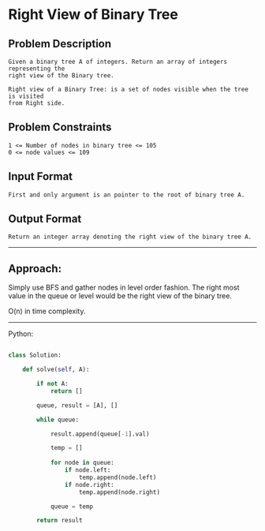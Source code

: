 # Right View of Binary Tree

## Problem Description

    Given a binary tree A of integers. Return an array of integers representing the
    right view of the Binary tree.

    Right view of a Binary Tree: is a set of nodes visible when the tree is visited
    from Right side.



## Problem Constraints

    1 <= Number of nodes in binary tree <= 105
    0 <= node values <= 109


## Input Format

    First and only argument is an pointer to the root of binary tree A.


## Output Format

    Return an integer array denoting the right view of the binary tree A.

---

## Approach:

Simply use BFS and gather nodes in level order fashion. The right most value in
the queue or level would be the right view of the binary tree.

O(n) in time complexity.

---

Python:

```python

class Solution:

    def solve(self, A):

        if not A:
            return []

        queue, result = [A], []

        while queue:

            result.append(queue[-1].val)

            temp = []
            
            for node in queue:
                if node.left:
                    temp.append(node.left)
                if node.right:
                    temp.append(node.right)

            queue = temp

        return result
```
